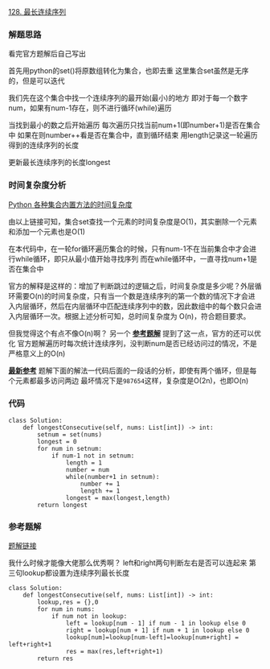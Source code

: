 [128. 最长连续序列](https://leetcode-cn.com/problems/longest-consecutive-sequence/)

### 解题思路
看完官方题解后自己写出

首先用python的set()将原数组转化为集合，也即去重
这里集合set虽然是无序的，但是可以迭代

我们先在这个集合中找一个连续序列的最开始(最小)的地方
即对于每一个数字num，如果有num-1存在，则不进行循环(while)遍历

当找到最小的数之后开始遍历
每次遍历只找当前num+1(即number+1)是否在集合中
如果在则number++看是否在集合中，直到循环结束
用length记录这一轮遍历得到的连续序列的长度

更新最长连续序列的长度longest

### 时间复杂度分析
[Python 各种集合内置方法的时间复杂度](https://github.com/Liu821218213/LeetCode-Orust/blob/master/Python%20%E5%90%84%E7%A7%8D%E9%9B%86%E5%90%88%E5%86%85%E7%BD%AE%E6%96%B9%E6%B3%95%E7%9A%84%E6%97%B6%E9%97%B4%E5%A4%8D%E6%9D%82%E5%BA%A6.md)

由以上链接可知，集合set查找一个元素的时间复杂度是O(1)，其实删除一个元素和添加一个元素也是O(1)

在本代码中，在一轮for循环遍历集合的时候，只有num-1不在当前集合中才会进行while循环，即只从最小值开始寻找序列
而在while循环中，一直寻找num+1是否在集合中

官方的解释是这样的：增加了判断跳过的逻辑之后，时间复杂度是多少呢？外层循环需要O(n)的时间复杂度，只有当一个数是连续序列的第一个数的情况下才会进入内层循环，然后在内层循环中匹配连续序列中的数，因此数组中的每个数只会进入内层循环一次。根据上述分析可知，总时间复杂度为 O(n)，符合题目要求。

但我觉得这个有点不像O(n)啊？
另一个
**[参考题解](https://leetcode-cn.com/problems/longest-consecutive-sequence/solution/guan-fang-ti-jie-ke-jin-yi-bu-you-hua-by-zrd-4/)**
提到了这一点，官方的还可以优化
官方题解遍历时每次统计连续序列，没判断num是否已经访问过的情况，不是严格意义上的O(n)

**[最新参考](https://leetcode-cn.com/problems/longest-consecutive-sequence/solution/xiang-xi-tong-su-de-si-lu-fen-xi-duo-jie-fa-by-3-4/%E7%9A%84%E8%A7%A3%E6%B3%95%E4%BA%8C/)**
题解下面的解法一代码后面的一段话的分析，即使有两个循环，但是每个元素都最多访问两边
最坏情况下是`987654`这样，复杂度是O(2n)，也即O(n)

### 代码

```python3
class Solution:
    def longestConsecutive(self, nums: List[int]) -> int:
        setnum = set(nums)
        longest = 0
        for num in setnum:
            if num-1 not in setnum:
                length = 1
                number = num
                while(number+1 in setnum):
                    number += 1
                    length += 1
                longest = max(longest,length)
        return longest
```

### 参考题解

[题解链接](https://leetcode-cn.com/problems/longest-consecutive-sequence/solution/ji-he-huo-zhe-ha-xi-by-powcai/)

我什么时候才能像大佬那么优秀啊？
left和right两句判断左右是否可以连起来
第三句lookup都设置为连续序列最长长度
```python3
class Solution:
    def longestConsecutive(self, nums: List[int]) -> int:
        lookup,res = {},0
        for num in nums:
            if num not in lookup:        
                left = lookup[num - 1] if num - 1 in lookup else 0
                right = lookup[num + 1] if num + 1 in lookup else 0        
                lookup[num]=lookup[num-left]=lookup[num+right] = left+right+1
                res = max(res,left+right+1)
        return res     
```
